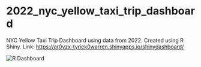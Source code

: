 # 2022_nyc_yellow_taxi_trip_dashboard
NYC Yellow Taxi Trip Dashboard using data from 2022. Created using R Shiny. Link: https://ar0yzx-tyriek0warren.shinyapps.io/shinydashboard/ 

![R Dashboard](https://github.com/Tyriek-cloud/2022_nyc_yellow_taxi_trip_dashboard/assets/62261407/0fecb2e4-f05a-43c7-83cb-af0265f39cd7)
